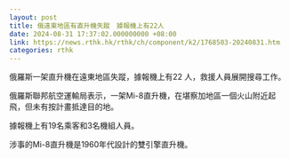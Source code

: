 ```yaml
---
layout: post
title: 俄遠東地區有直升機失蹤　據報機上有22人
date: 2024-08-31 17:37:02.000000000 +08:00
link: https://news.rthk.hk/rthk/ch/component/k2/1768503-20240831.htm
categories: rthk
---
```


俄羅斯一架直升機在遠東地區失蹤，據報機上有22 人，救援人員展開搜尋工作。

俄羅斯聯邦航空運輸局表示，一架Mi-8直升機，在堪察加地區一個火山附近起飛，但未有按計畫抵達目的地。

據報機上有19名乘客和3名機組人員。

涉事的Mi-8直升機是1960年代設計的雙引擎直升機。
